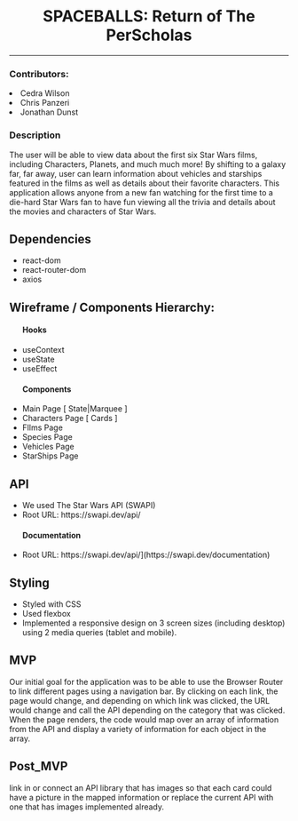 # <div align="center">SPACEBALLS: Return of The PerScholas </div>

***
 <h3>Contributors:</h3>
   <li>Cedra Wilson</li>
   <li>Chris Panzeri</li>
   <li>Jonathan Dunst</li>
 <h3>Description</h3>
 The user will be able to view data about the first six Star Wars films, including Characters, Planets, and much much more! By shifting to a galaxy far, far away, user can learn information about vehicles and starships featured in the films as well as details about their favorite characters. This application allows anyone from a new fan watching for the first time to a die-hard Star Wars fan to have fun viewing all the trivia and details about the movies and characters of Star Wars.
 <h2> Dependencies</h2>
  <ul>
      <li>react-dom</li>
      <li>react-router-dom</li>
   
  <li>axios</li>
</ul>
 <h2>Wireframe / Components Hierarchy:</h2>

<ul>
 <h4>Hooks</h4>
      <li>useContext</li>
      <li>useState</li>
      <li>useEffect</li>
 <h4>Components</h4>
   <li>Main Page [ State|Marquee ]</li>
   <li>Characters Page [ Cards ]</li>
   <li>FIlms Page </li>
   <li>Species Page </li>
   <li>Vehicles Page </li>
   <li>StarShips Page </li>
</ul>

 <h2>API</h2>
 <ul>
      <li>We used The Star Wars API (SWAPI)</li>
      <li>Root URL: https://swapi.dev/api/</li>
   <h4>Documentation</h4>
   <li>Root URL: https://swapi.dev/api/](https://swapi.dev/documentation)</li>
</ul>

<h2>Styling</h2>
<ul>
      <li>Styled with CSS</li>
      <li>Used flexbox</li>
      <li>Implemented a  responsive design on 3 screen sizes (including desktop) using 2 media queries (tablet and mobile).</li>
</ul>
<h2>MVP</h2>
 Our initial goal for the application was to be able to use the Browser Router to link different pages using a navigation bar. By clicking on each link, the page would change, and depending on which link was clicked, the URL would change and call the API depending on the category that was clicked. When the page renders, the code would map over an array of information from the API and display a variety of information for each object in the array.
 <h2>Post_MVP</h2>
link in or connect an API library that has  images so that each card could have a picture in the mapped information or replace the current API with one that has images  implemented already.
